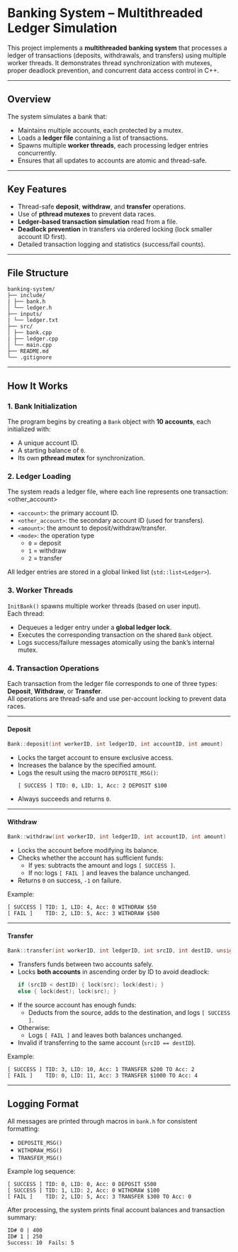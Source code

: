 # Banking System – Multithreaded Ledger Simulation

This project implements a **multithreaded banking system** that processes a ledger of transactions (deposits, withdrawals, and transfers) using multiple worker threads. It demonstrates thread synchronization with mutexes, proper deadlock prevention, and concurrent data access control in C++.

---

## Overview

The system simulates a bank that:
- Maintains multiple accounts, each protected by a mutex.  
- Loads a **ledger file** containing a list of transactions.  
- Spawns multiple **worker threads**, each processing ledger entries concurrently.  
- Ensures that all updates to accounts are atomic and thread-safe.

---

## Key Features

- Thread-safe **deposit**, **withdraw**, and **transfer** operations.  
- Use of **pthread mutexes** to prevent data races.  
- **Ledger-based transaction simulation** read from a file.  
- **Deadlock prevention** in transfers via ordered locking (lock smaller account ID first).  
- Detailed transaction logging and statistics (success/fail counts).  

---

## File Structure
```
banking-system/
├── include/
| ├── bank.h
│ └── ledger.h
├── inputs/
| └── ledger.txt
├── src/
│ ├── bank.cpp
| ├── ledger.cpp
│ └── main.cpp
├── README.md
└── .gitignore
```
---

## How It Works

### 1. Bank Initialization
The program begins by creating a `Bank` object with **10 accounts**, each initialized with:
- A unique account ID.
- A starting balance of `0`.
- Its own **pthread mutex** for synchronization.

### 2. Ledger Loading
The system reads a ledger file, where each line represents one transaction:
<account> <other_account> <amount> <mode>

- `<account>`: the primary account ID.  
- `<other_account>`: the secondary account ID (used for transfers).  
- `<amount>`: the amount to deposit/withdraw/transfer.  
- `<mode>`: the operation type  
  - `0` = deposit  
  - `1` = withdraw  
  - `2` = transfer  

All ledger entries are stored in a global linked list (`std::list<Ledger>`).

### 3. Worker Threads
`InitBank()` spawns multiple worker threads (based on user input).  
Each thread:
- Dequeues a ledger entry under a **global ledger lock**.  
- Executes the corresponding transaction on the shared `Bank` object.  
- Logs success/failure messages atomically using the bank’s internal mutex.  

### 4. Transaction Operations

Each transaction from the ledger file corresponds to one of three types: **Deposit**, **Withdraw**, or **Transfer**.  
All operations are thread-safe and use per-account locking to prevent data races.

---

#### Deposit
```cpp
Bank::deposit(int workerID, int ledgerID, int accountID, int amount)
```
- Locks the target account to ensure exclusive access.
- Increases the balance by the specified amount.
- Logs the result using the macro `DEPOSITE_MSG()`:
  ```
  [ SUCCESS ] TID: 0, LID: 1, Acc: 2 DEPOSIT $100
  ```
- Always succeeds and returns `0`.

---

#### Withdraw
```cpp
Bank::withdraw(int workerID, int ledgerID, int accountID, int amount)
```
- Locks the account before modifying its balance.
- Checks whether the account has sufficient funds:
  - If yes: subtracts the amount and logs `[ SUCCESS ]`.
  - If no: logs `[ FAIL ]` and leaves the balance unchanged.
- Returns `0` on success, `-1` on failure.

Example:
```
[ SUCCESS ] TID: 1, LID: 4, Acc: 0 WITHDRAW $50
[ FAIL ]    TID: 2, LID: 5, Acc: 3 WITHDRAW $500
```

---

#### Transfer
```cpp
Bank::transfer(int workerID, int ledgerID, int srcID, int destID, unsigned int amount)
```
- Transfers funds between two accounts safely.
- Locks **both accounts** in ascending order by ID to avoid deadlock:
  ```cpp
  if (srcID < destID) { lock(src); lock(dest); }
  else { lock(dest); lock(src); }
  ```
- If the source account has enough funds:
  - Deducts from the source, adds to the destination, and logs `[ SUCCESS ]`.
- Otherwise:
  - Logs `[ FAIL ]` and leaves both balances unchanged.
- Invalid if transferring to the same account (`srcID == destID`).

Example:
```
[ SUCCESS ] TID: 3, LID: 10, Acc: 1 TRANSFER $200 TO Acc: 2
[ FAIL ]    TID: 0, LID: 11, Acc: 3 TRANSFER $1000 TO Acc: 4
```

---

## Logging Format

All messages are printed through macros in `bank.h` for consistent formatting:
- `DEPOSITE_MSG()`  
- `WITHDRAW_MSG()`  
- `TRANSFER_MSG()`

Example log sequence:
```
[ SUCCESS ] TID: 0, LID: 0, Acc: 0 DEPOSIT $500
[ SUCCESS ] TID: 1, LID: 2, Acc: 0 WITHDRAW $100
[ FAIL ]    TID: 2, LID: 5, Acc: 3 TRANSFER $300 TO Acc: 0
```

After processing, the system prints final account balances and transaction summary:
```
ID# 0 | 400
ID# 1 | 250
Success: 10  Fails: 5
```
